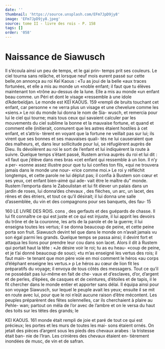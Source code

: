 ```yaml
---
date: ''
thumbnail: 'https://source.unsplash.com/EFm7JpD9jy8'
image: 'EFm7JpD9jy8.jpeg'
source: tome II - livre des rois - P. 158
tags: []
order: '058'
---
```


# Naissance de Siawusch

Il s’écoula ainsi un peu de temps, et le gai prin-
temps prit ses couleurs. Le ciel tourna sans relâche, et lorsque neuf mois eurent passé sur cette belle,on annonça au roi Keî Kaous : «Tu as joui de la belle «aux traces fortunées, et elle a mis au monde un «noble enfant; il faut que tu élèves maintenant ton «trône au-dessus de la lune. Elle a mis au monde «un enfant beau comme. un Péri et dont le visage «ressemble à une idole d’Aderbeïdjan. Le monde est
KEÏ KAOUS. 159 «rempli de bruits touchant cet enfant, car personne
« ne verra plus un visage et une chevelure comme les «siens.» Le roi du monde lui donna le nom de Sia- wusch, et remercia pour lui le ciel qui tourne; mais tous ceux qui savaient calculer par les mouvements du ciel sublime la bonne et la mauvaise fortune, et quand et comment elle (initierait, connurent que les astres étaient hostiles à cet enfant, et s’attris-
tèrent en voyant que la fortune ne veillait pas sur lui; ils virent que ses bonnes et ses mauvaises quali- tés ne lui causeraient que des malheurs, et, dans leur sollicitude pour lui, se réfugièrent auprès de
Dieu. Ils dévoilèrent au roi le sort de l’enfant et lui indiquèrent la route à suivre.
Quelque temps s’étant passé, Rustem arriva auprès
du roi et lui dit : «Il faut que j’élève dans mes bras
«cet enfant qui ressemble à un lion. Il n’y a per- «sonne assez illustre pour que tu lui confies ton fils, «qui ne trouvera jamais dans le monde une nour- «rice comme moi.» Le roi y réfléchit longtemps, et
cette parole ne lui déplut pas; il confia à Bustem son cœur et ses yeux, cet enfant bien-aimé qui ade- vait être le maître du" monde. Rustem l’emporta dans
le Zaboulistan et lui fit élever un palais dans un
jardin de roses, lui donna’des chevaux , des flèches, un arc, un lacet, des rênes et des étriers, et tout ce qu’il désirait; il lui donna une salle d’assemblée, du
vin et des compagnons pour ses banquets, des fau- 15

160 LE LIVRE DES ROIS.
cons , des gerfauts et des guépards de chasse. Il lui
fit connaître ce qui est juste et ce qui est injuste, il
lui apprit les devoirs du trône et de la couronne, les
arts de la parole et de la guerre; il lui enseigna
toutes les vertus; il se donna beaucoup de peine,
et cette peine porta son fruit. Siawusch devint tel
que dans le monde on n’avait jamais vu son égal
parmi les grands. Quelque temps se passa ainsi; il
devint fort et attaqua les lions pour prendre leur cou
dans son lacet. Alors il dit à Rustem qui portait
haut la tête : «Je désire voir le roi; tu as eu heau-
«coup de peine, et je t’ai donné beaucoup de souci;
«tu m’as enseigné les vertus des rois; il faut main-
te tenant que mon père voie en moi comment le héros
«au corps d’éléphant enseigne les vertus.»
p Le héros au cœur de lion fit les préparatifs du
voyage; il envoya de tous côtés des messagers. Tout
ce qu’il ne possédait pas lui-même en fait de che- vaux et d’esclaves, d’or, d’argent et de perles, d’épées,
de casques et de ceintures, d’étoiles et de tapis, il le
fit chercher dans le monde entier et apporter sans délai. Il équipa ainsi pour son voyage Siawusch, sur lequel le peuple avait les yeux; ensuite il se mit en route avec lui, pour que le roi n’eût aucune raison
d’être mécontent. Les peuples préparèrent des fêtes
solennelles, car ils cherchaient à plaire au Pehle- wan; partout on mêla de l’or avec de l’ambre et on
le versa du haut des toits sur les têtes des grands; le

KEI KAOUS. 161 monde était rempli de joie et paré de tout ce qui est
précieux; les portes et les murs de toutes les mai- sons étaient ornés. On jetait des pièces d’argent sous
les pieds des chevaux arabes : la tristesse était ban- nie de l’Iran. Les crinières des chevaux étaient en- tièrement inondées de musc, de vin et de safran.
